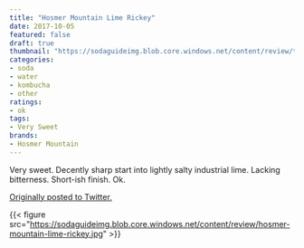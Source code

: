 ```yaml
---
title: "Hosmer Mountain Lime Rickey"
date: 2017-10-05
featured: false
draft: true
thumbnail: "https://sodaguideimg.blob.core.windows.net/content/review/thumbs/hosmer-mountain-lime-rickey.jpg"
categories:
- soda
- water
- kombucha
- other
ratings:
- ok
tags:
- Very Sweet
brands:
- Hosmer Mountain
---
```


Very sweet. Decently sharp start into lightly salty industrial lime. Lacking bitterness. Short-ish finish. Ok.

[Originally posted to Twitter.](https://twitter.com/Cavorter/status/915992444482842624)

{{< figure src="https://sodaguideimg.blob.core.windows.net/content/review/hosmer-mountain-lime-rickey.jpg" >}}

